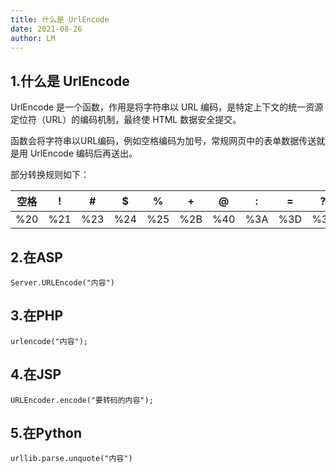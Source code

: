 ```yaml
---
title: 什么是 UrlEncode
date: 2021-08-26
author: LM
---
```


## 1.什么是 UrlEncode

UrlEncode 是一个函数，作用是将字符串以 URL 编码，是特定上下文的统一资源定位符（URL）的编码机制，最终使 HTML 数据安全提交。

函数会将字符串以URL编码，例如空格编码为加号，常规网页中的表单数据传送就是用 UrlEncode 编码后再送出。

部分转换规则如下：

| 空格 | !    | #    | $    | %    | +    | @    | :    | =    | ?    |
| ---- | ---- | ---- | ---- | ---- | ---- | ---- | ---- | ---- | ---- |
| %20  | %21  | %23  | %24  | %25  | %2B  | %40  | %3A  | %3D  | %3F  |

## 2.在ASP

```
Server.URLEncode("内容")
```

## 3.在PHP

```
urlencode("内容");
```

## 4.在JSP

```
URLEncoder.encode("要转码的内容");
```

## 5.在Python

```
urllib.parse.unquote("内容")
```

